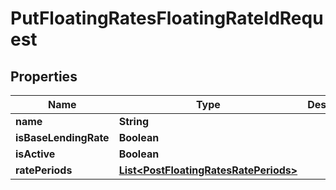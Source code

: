 # PutFloatingRatesFloatingRateIdRequest

## Properties
Name | Type | Description | Notes
------------ | ------------- | ------------- | -------------
**name** | **String** |  |  [optional]
**isBaseLendingRate** | **Boolean** |  |  [optional]
**isActive** | **Boolean** |  |  [optional]
**ratePeriods** | [**List&lt;PostFloatingRatesRatePeriods&gt;**](PostFloatingRatesRatePeriods.md) |  |  [optional]

